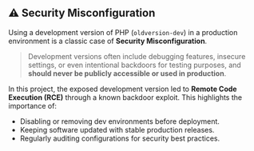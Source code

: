 ## ⚠️ Security Misconfiguration

Using a development version of PHP (`oldversion-dev`) in a production environment is a classic case of **Security Misconfiguration**.

> Development versions often include debugging features, insecure settings, or even intentional backdoors for testing purposes, and **should never be publicly accessible or used in production**.

In this project, the exposed development version led to **Remote Code Execution (RCE)** through a known backdoor exploit. This highlights the importance of:
- Disabling or removing dev environments before deployment.
- Keeping software updated with stable production releases.
- Regularly auditing configurations for security best practices.
